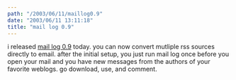 ```yaml
---
path: "/2003/06/11/maillog0.9" 
date: "2003/06/11 13:11:18" 
title: "mail log 0.9" 
---
```

i released <a href="http://www.randomchaos.com/software/maillog/">mail log 0.9</a> today. you can now convert mutliple rss sources directly to email. after the initial setup, you just run mail log once before you open your mail and you have new messages from the authors of your favorite weblogs. go download, use, and comment.